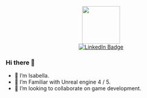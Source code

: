 
<div id="header" align="center">
  <img src="https://media.giphy.com/media/kJV3yFjaVYtlP0CMOR/giphy.gif" width="100"/>
</div>
<div id="badges" align="center">
  <a href="https://www.linkedin.com/in/zhanghao325">
    <img src="https://img.shields.io/badge/LinkedIn-blue?style=for-the-badge&logo=linkedin&logoColor=white" alt="LinkedIn Badge"/>
  </a>
</div>

### Hi there 👋
- 🔭 I’m Isabella. 
- 🌱 I’m	Familiar with Unreal engine 4 / 5.
- 👯 I’m looking to collaborate on game development.
  
<!--
**Isabella325/Isabella325** is a ✨ _special_ ✨ repository because its `README.md` (this file) appears on your GitHub profile.

Here are some ideas to get you started:


-
-->
